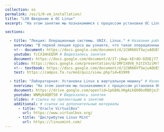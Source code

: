 ```yaml
---
collection: os
permalink: /os/1/0-vm_installation/
title: "LX0 Введение в ОС Linux"
excerpt: "На этом занятии мы познакомимся с процессом установки ОС Linux на примере дистрибутива Linux Mint 20 в виртуальную машину Oracle VirtualBox"

sections:

  - title: "Лекция: Операционные системы. UNIX. Linux." # Название работы
    overview: "В первой лекции курса вы узнаете, что такое операционные системы, зачем они нужны, почему важны UNIX-подобные ОС, основные отличительные черты ОС Linux." # Пояснительный текст
    <!-- document: https://docs.google.com/document/d/1CbR66VfSwjuAOUESDgGxlHDbk33snLiINdjJ2sdkdUI/edit#heading=h.g6b0x7swgei # ссылка на методические указания -->
    youtube: fcCX1HnEQ5M # Видеозапись занятия
    document: https://docs.google.com/document/d/1T-jAwp-kErdU-OZUEj77_P9SPYiuzaoAyFMJVx4zTbg/edit?usp=sharing 
    slides: https://docs.google.com/presentation/d/1MFIX0V6_h1tIV3ziMrSjFvsnm5Wuc7RoZx-tI5ZDvfA/edit?usp=sharing # ссылка на презентацию к занятию
    <!-- textbook: https://docs.google.com/document/d/1CbR66VfSwjuAOUESDgGxlHDbk33snLiINdjJ2sdkdUI/edit#heading=h.g6b0x7swgei # ссылка на главу из учебника -->
    test: https://campus.fa.ru/mod/quiz/view.php?id=81999

  - title: "Лабораторная: Установка Linux в виртуальную машину" # Назввание работы
    overview: "На этом занятии мы познакомимся с процессом установки ОС Linux на примере дистрибутива Linux Mint 20 в виртуальную машину Oracle VirtualBox" # Пояснительный текст
    document: https://drive.google.com/open?id=1pG88LVHgAikQO0bvRDDjeJSkw2QyKgh5oln981Qi4bk # ссылка на методические указания
    youtube: WNMyK4QBTS0 # Видеозапись занятия
    slides: # ссылка на презентацию к занятию
    additional: # ссылки на дополнительные материалы
      - title: "Oracle VirtualBox"
        url: https://www.virtualbox.org/
      - title: "Дистрибутив Linux Mint"
        url: https://linuxmint.com/
---
```

